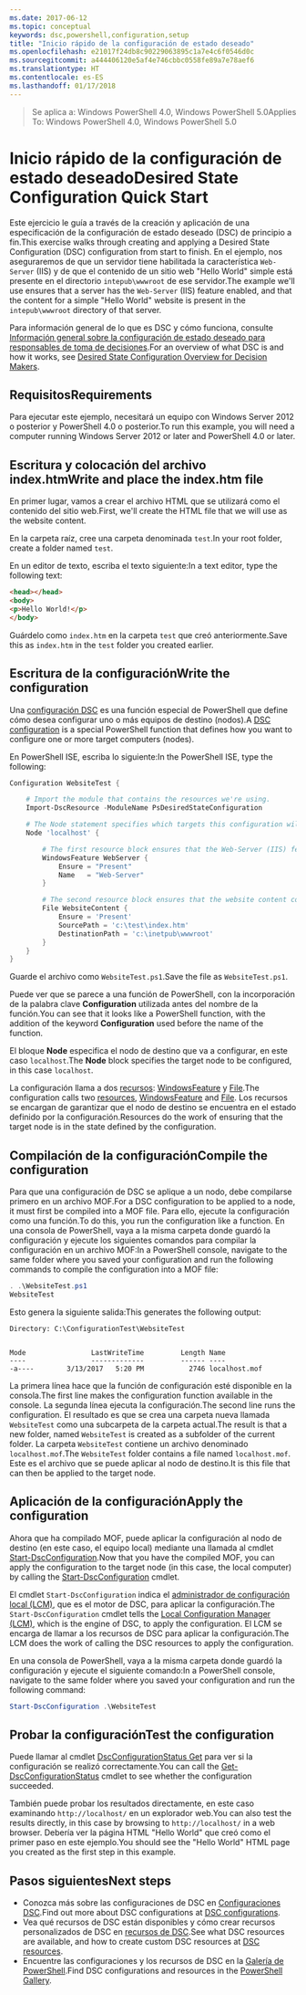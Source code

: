 ```yaml
---
ms.date: 2017-06-12
ms.topic: conceptual
keywords: dsc,powershell,configuration,setup
title: "Inicio rápido de la configuración de estado deseado"
ms.openlocfilehash: e21017f24db8c90229063895c1a7e4c6f0546d0c
ms.sourcegitcommit: a444406120e5af4e746cbbc0558fe89a7e78aef6
ms.translationtype: HT
ms.contentlocale: es-ES
ms.lasthandoff: 01/17/2018
---
```

> <span data-ttu-id="7c585-103">Se aplica a: Windows PowerShell 4.0, Windows PowerShell 5.0</span><span class="sxs-lookup"><span data-stu-id="7c585-103">Applies To: Windows PowerShell 4.0, Windows PowerShell 5.0</span></span>

# <a name="desired-state-configuration-quick-start"></a><span data-ttu-id="7c585-104">Inicio rápido de la configuración de estado deseado</span><span class="sxs-lookup"><span data-stu-id="7c585-104">Desired State Configuration Quick Start</span></span>

<span data-ttu-id="7c585-105">Este ejercicio le guía a través de la creación y aplicación de una especificación de la configuración de estado deseado (DSC) de principio a fin.</span><span class="sxs-lookup"><span data-stu-id="7c585-105">This exercise walks through creating and applying a Desired State Configuration (DSC) configuration from start to finish.</span></span>
<span data-ttu-id="7c585-106">En el ejemplo, nos aseguraremos de que un servidor tiene habilitada la característica `Web-Server` (IIS) y de que el contenido de un sitio web "Hello World" simple está presente en el directorio `intepub\wwwroot` de ese servidor.</span><span class="sxs-lookup"><span data-stu-id="7c585-106">The example we'll use ensures that a server has the `Web-Server` (IIS) feature enabled, and that the content for a simple "Hello World" website is present in the `intepub\wwwroot` directory of that server.</span></span>

<span data-ttu-id="7c585-107">Para información general de lo que es DSC y cómo funciona, consulte [Información general sobre la configuración de estado deseado para responsables de toma de decisiones](decisionMaker.md).</span><span class="sxs-lookup"><span data-stu-id="7c585-107">For an overview of what DSC is and how it works, see [Desired State Configuration Overview for Decision Makers](decisionMaker.md).</span></span>

## <a name="requirements"></a><span data-ttu-id="7c585-108">Requisitos</span><span class="sxs-lookup"><span data-stu-id="7c585-108">Requirements</span></span>

<span data-ttu-id="7c585-109">Para ejecutar este ejemplo, necesitará un equipo con Windows Server 2012 o posterior y PowerShell 4.0 o posterior.</span><span class="sxs-lookup"><span data-stu-id="7c585-109">To run this example, you will need a computer running Windows Server 2012 or later and PowerShell 4.0 or later.</span></span>

## <a name="write-and-place-the-indexhtm-file"></a><span data-ttu-id="7c585-110">Escritura y colocación del archivo index.htm</span><span class="sxs-lookup"><span data-stu-id="7c585-110">Write and place the index.htm file</span></span>

<span data-ttu-id="7c585-111">En primer lugar, vamos a crear el archivo HTML que se utilizará como el contenido del sitio web.</span><span class="sxs-lookup"><span data-stu-id="7c585-111">First, we'll create the HTML file that we will use as the website content.</span></span>

<span data-ttu-id="7c585-112">En la carpeta raíz, cree una carpeta denominada `test`.</span><span class="sxs-lookup"><span data-stu-id="7c585-112">In your root folder, create a folder named `test`.</span></span>

<span data-ttu-id="7c585-113">En un editor de texto, escriba el texto siguiente:</span><span class="sxs-lookup"><span data-stu-id="7c585-113">In a text editor, type the following text:</span></span>

```html
<head></head>
<body>
<p>Hello World!</p>
</body>
```

<span data-ttu-id="7c585-114">Guárdelo como `index.htm` en la carpeta `test` que creó anteriormente.</span><span class="sxs-lookup"><span data-stu-id="7c585-114">Save this as `index.htm` in the `test` folder you created earlier.</span></span> 

## <a name="write-the-configuration"></a><span data-ttu-id="7c585-115">Escritura de la configuración</span><span class="sxs-lookup"><span data-stu-id="7c585-115">Write the configuration</span></span>

<span data-ttu-id="7c585-116">Una [configuración DSC](configurations.md) es una función especial de PowerShell que define cómo desea configurar uno o más equipos de destino (nodos).</span><span class="sxs-lookup"><span data-stu-id="7c585-116">A [DSC configuration](configurations.md) is a special PowerShell function that defines how you want to configure one or more target computers (nodes).</span></span>

<span data-ttu-id="7c585-117">En PowerShell ISE, escriba lo siguiente:</span><span class="sxs-lookup"><span data-stu-id="7c585-117">In the PowerShell ISE, type the following:</span></span>

```powershell
Configuration WebsiteTest {

    # Import the module that contains the resources we're using.
    Import-DscResource -ModuleName PsDesiredStateConfiguration

    # The Node statement specifies which targets this configuration will be applied to.
    Node 'localhost' {

        # The first resource block ensures that the Web-Server (IIS) feature is enabled.
        WindowsFeature WebServer {
            Ensure = "Present"
            Name   = "Web-Server"
        }

        # The second resource block ensures that the website content copied to the website root folder.
        File WebsiteContent {
            Ensure = 'Present'
            SourcePath = 'c:\test\index.htm'
            DestinationPath = 'c:\inetpub\wwwroot'
        }
    }
}
```

<span data-ttu-id="7c585-118">Guarde el archivo como `WebsiteTest.ps1`.</span><span class="sxs-lookup"><span data-stu-id="7c585-118">Save the file as `WebsiteTest.ps1`.</span></span>

<span data-ttu-id="7c585-119">Puede ver que se parece a una función de PowerShell, con la incorporación de la palabra clave **Configuration** utilizada antes del nombre de la función.</span><span class="sxs-lookup"><span data-stu-id="7c585-119">You can see that it looks like a PowerShell function, with the addition of the keyword **Configuration** used before the name of the function.</span></span>

<span data-ttu-id="7c585-120">El bloque **Node** especifica el nodo de destino que va a configurar, en este caso `localhost`.</span><span class="sxs-lookup"><span data-stu-id="7c585-120">The **Node** block specifies the target node to be configured, in this case `localhost`.</span></span>

<span data-ttu-id="7c585-121">La configuración llama a dos [recursos](resources.md): [WindowsFeature](windowsFeatureResource.md) y [File](fileResource.md).</span><span class="sxs-lookup"><span data-stu-id="7c585-121">The configuration calls two [resources](resources.md), [WindowsFeature](windowsFeatureResource.md) and [File](fileResource.md).</span></span>
<span data-ttu-id="7c585-122">Los recursos se encargan de garantizar que el nodo de destino se encuentra en el estado definido por la configuración.</span><span class="sxs-lookup"><span data-stu-id="7c585-122">Resources do the work of ensuring that the target node is in the state defined by the configuration.</span></span>

## <a name="compile-the-configuration"></a><span data-ttu-id="7c585-123">Compilación de la configuración</span><span class="sxs-lookup"><span data-stu-id="7c585-123">Compile the configuration</span></span>

<span data-ttu-id="7c585-124">Para que una configuración de DSC se aplique a un nodo, debe compilarse primero en un archivo MOF.</span><span class="sxs-lookup"><span data-stu-id="7c585-124">For a DSC configuration to be applied to a node, it must first be compiled into a MOF file.</span></span>
<span data-ttu-id="7c585-125">Para ello, ejecute la configuración como una función.</span><span class="sxs-lookup"><span data-stu-id="7c585-125">To do this, you run the configuration like a function.</span></span>
<span data-ttu-id="7c585-126">En una consola de PowerShell, vaya a la misma carpeta donde guardó la configuración y ejecute los siguientes comandos para compilar la configuración en un archivo MOF:</span><span class="sxs-lookup"><span data-stu-id="7c585-126">In a PowerShell console, navigate to the same folder where you saved your configuration and run the following commands to compile the configuration into a MOF file:</span></span>

```powershell
. .\WebsiteTest.ps1
WebsiteTest
```

<span data-ttu-id="7c585-127">Esto genera la siguiente salida:</span><span class="sxs-lookup"><span data-stu-id="7c585-127">This generates the following output:</span></span>

```
Directory: C:\ConfigurationTest\WebsiteTest


Mode                LastWriteTime         Length Name
----                -------------         ------ ----
-a----        3/13/2017   5:20 PM           2746 localhost.mof
```

<span data-ttu-id="7c585-128">La primera línea hace que la función de configuración esté disponible en la consola.</span><span class="sxs-lookup"><span data-stu-id="7c585-128">The first line makes the configuration function available in the console.</span></span>
<span data-ttu-id="7c585-129">La segunda línea ejecuta la configuración.</span><span class="sxs-lookup"><span data-stu-id="7c585-129">The second line runs the configuration.</span></span>
<span data-ttu-id="7c585-130">El resultado es que se crea una carpeta nueva llamada `WebsiteTest` como una subcarpeta de la carpeta actual.</span><span class="sxs-lookup"><span data-stu-id="7c585-130">The result is that a new folder, named `WebsiteTest` is created as a subfolder of the current folder.</span></span>
<span data-ttu-id="7c585-131">La carpeta `WebsiteTest` contiene un archivo denominado `localhost.mof`.</span><span class="sxs-lookup"><span data-stu-id="7c585-131">The `WebsiteTest` folder contains a file named `localhost.mof`.</span></span>
<span data-ttu-id="7c585-132">Este es el archivo que se puede aplicar al nodo de destino.</span><span class="sxs-lookup"><span data-stu-id="7c585-132">It is this file that can then be applied to the target node.</span></span>

## <a name="apply-the-configuration"></a><span data-ttu-id="7c585-133">Aplicación de la configuración</span><span class="sxs-lookup"><span data-stu-id="7c585-133">Apply the configuration</span></span>

<span data-ttu-id="7c585-134">Ahora que ha compilado MOF, puede aplicar la configuración al nodo de destino (en este caso, el equipo local) mediante una llamada al cmdlet [Start-DscConfiguration](/reference/5.1/PSDesiredStateConfiguration/Start-DscConfiguration).</span><span class="sxs-lookup"><span data-stu-id="7c585-134">Now that you have the compiled MOF, you can apply the configuration to the target node (in this case, the local computer) by calling the [Start-DscConfiguration](/reference/5.1/PSDesiredStateConfiguration/Start-DscConfiguration) cmdlet.</span></span>

<span data-ttu-id="7c585-135">El cmdlet `Start-DscConfiguration` indica el [administrador de configuración local (LCM)](metaConfig.md), que es el motor de DSC, para aplicar la configuración.</span><span class="sxs-lookup"><span data-stu-id="7c585-135">The `Start-DscConfiguration` cmdlet tells the [Local Configuration Manager (LCM)](metaConfig.md), which is the engine of DSC, to apply the configuration.</span></span>
<span data-ttu-id="7c585-136">El LCM se encarga de llamar a los recursos de DSC para aplicar la configuración.</span><span class="sxs-lookup"><span data-stu-id="7c585-136">The LCM does the work of calling the DSC resources to apply the configuration.</span></span>

<span data-ttu-id="7c585-137">En una consola de PowerShell, vaya a la misma carpeta donde guardó la configuración y ejecute el siguiente comando:</span><span class="sxs-lookup"><span data-stu-id="7c585-137">In a PowerShell console, navigate to the same folder where you saved your configuration and run the following command:</span></span>

```powershell
Start-DscConfiguration .\WebsiteTest
```

## <a name="test-the-configuration"></a><span data-ttu-id="7c585-138">Probar la configuración</span><span class="sxs-lookup"><span data-stu-id="7c585-138">Test the configuration</span></span>

<span data-ttu-id="7c585-139">Puede llamar al cmdlet [DscConfigurationStatus Get](/reference/5.1/PSDesiredStateConfiguration/Get-DscConfigurationStatus) para ver si la configuración se realizó correctamente.</span><span class="sxs-lookup"><span data-stu-id="7c585-139">You can call the [Get-DscConfigurationStatus](/reference/5.1/PSDesiredStateConfiguration/Get-DscConfigurationStatus) cmdlet to see whether the configuration succeeded.</span></span> 

<span data-ttu-id="7c585-140">También puede probar los resultados directamente, en este caso examinando `http://localhost/` en un explorador web.</span><span class="sxs-lookup"><span data-stu-id="7c585-140">You can also test the results directly, in this case by browsing to `http://localhost/` in a web browser.</span></span>
<span data-ttu-id="7c585-141">Debería ver la página HTML "Hello World" que creó como el primer paso en este ejemplo.</span><span class="sxs-lookup"><span data-stu-id="7c585-141">You should see the "Hello World" HTML page you created as the first step in this example.</span></span>

## <a name="next-steps"></a><span data-ttu-id="7c585-142">Pasos siguientes</span><span class="sxs-lookup"><span data-stu-id="7c585-142">Next steps</span></span>

- <span data-ttu-id="7c585-143">Conozca más sobre las configuraciones de DSC en [Configuraciones DSC](configurations.md).</span><span class="sxs-lookup"><span data-stu-id="7c585-143">Find out more about DSC configurations at [DSC configurations](configurations.md).</span></span>
- <span data-ttu-id="7c585-144">Vea qué recursos de DSC están disponibles y cómo crear recursos personalizados de DSC en [recursos de DSC](resources.md).</span><span class="sxs-lookup"><span data-stu-id="7c585-144">See what DSC resources are available, and how to create custom DSC resources at [DSC resources](resources.md).</span></span>
- <span data-ttu-id="7c585-145">Encuentre las configuraciones y los recursos de DSC en la [Galería de PowerShell](https://www.powershellgallery.com/).</span><span class="sxs-lookup"><span data-stu-id="7c585-145">Find DSC configurations and resources in the [PowerShell Gallery](https://www.powershellgallery.com/).</span></span>



